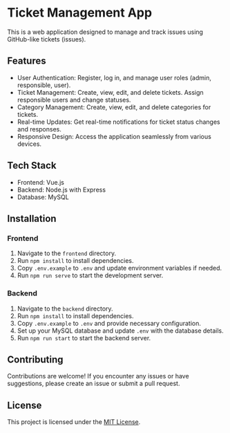 # Ticket Management App

This is a web application designed to manage and track issues using GitHub-like tickets (issues).

## Features

- User Authentication: Register, log in, and manage user roles (admin, responsible, user).
- Ticket Management: Create, view, edit, and delete tickets. Assign responsible users and change statuses.
- Category Management: Create, view, edit, and delete categories for tickets.
- Real-time Updates: Get real-time notifications for ticket status changes and responses.
- Responsive Design: Access the application seamlessly from various devices.

## Tech Stack

- Frontend: Vue.js
- Backend: Node.js with Express
- Database: MySQL

## Installation

### Frontend

1. Navigate to the `frontend` directory.
2. Run `npm install` to install dependencies.
3. Copy `.env.example` to `.env` and update environment variables if needed.
4. Run `npm run serve` to start the development server.

### Backend

1. Navigate to the `backend` directory.
2. Run `npm install` to install dependencies.
3. Copy `.env.example` to `.env` and provide necessary configuration.
4. Set up your MySQL database and update `.env` with the database details.
5. Run `npm run start` to start the backend server.

## Contributing

Contributions are welcome! If you encounter any issues or have suggestions, please create an issue or submit a pull request.

## License

This project is licensed under the [MIT License](LICENSE).
